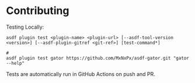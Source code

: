 # Contributing

Testing Locally:

```shell
asdf plugin test <plugin-name> <plugin-url> [--asdf-tool-version <version>] [--asdf-plugin-gitref <git-ref>] [test-command*]

#
asdf plugin test gator https://github.com/MxNxPx/asdf-gator.git "gator --help"
```

Tests are automatically run in GitHub Actions on push and PR.
